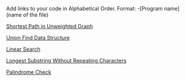 Add links to your code in Alphabetical Order.
Format: -[Program name](name of the file)

[Shortest Path in Unweighted Graph](shortest_path_unweighted.py)  

[Union Find Data Structure](ufds.py)

[Linear Search](LinearSearch.py) 

[Longest Substring Without Repeating Characters](lengthOfLongestSubstring.py)

[Palindrome Check](palindrome_check.py)
